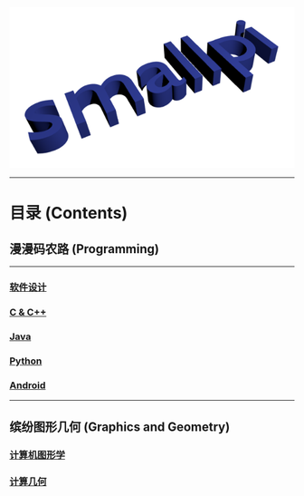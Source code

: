 ![smallpi](./images/smallpi.png)

------------------------

# 目录 (Contents)

## 漫漫码农路 (Programming)

-----------------------

### [软件设计](./programming/design_contents.md)

### [C & C++](./programming/c_contents.md)

### [Java](./programming/java_contents.md)

### [Python](./programming/python_contents.md)

### [Android](./programming/android_contents.md)
	
-----------------------

## 缤纷图形几何 (Graphics and Geometry)


### [计算机图形学](./graphics_geometry/graphics_contents.md)

### [计算几何](./graphics_geometry/geometry_contents.md)
